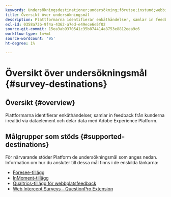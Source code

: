 ```yaml
---
keywords: Undersökningsdestinationer;undersökning;förutse;instund;webbinfångsundersökningar;frågor
title: Översikt över undersökningsmål
description: Plattformarna identifierar enkäthändelser, samlar in feedback från kunderna i realtid via dataelement och delar data med Adobe Experience Platform.
exl-id: 0358a73b-9f4a-4362-a7ed-e49ece6e5f02
source-git-commit: 15ea3ab9370541c35b874414a8753e8812eea9c6
workflow-type: tm+mt
source-wordcount: '95'
ht-degree: 1%

---
```


# Översikt över undersökningsmål {#survey-destinations}

## Översikt {#overview}

Plattformarna identifierar enkäthändelser, samlar in feedback från kunderna i realtid via dataelement och delar data med Adobe Experience Platform.

## Målgrupper som stöds {#supported-destinations}

För närvarande stöder Platform de undersökningsmål som anges nedan. Information om hur du ansluter till dessa mål finns i de enskilda länkarna:

* [Foresee-tillägg](./foresee.md)
* [InMoment-tillägg](./inmoment.md)
* [Qualtrics-tillägg för webbplatsfeedback](./qualtrics.md)
* [Web Intercept Surveys - QuestionPro Extension](./web-intercept-surveys.md)

